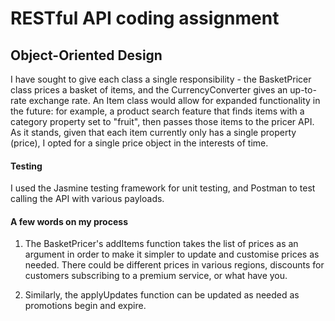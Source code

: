# RESTful API coding assignment

## Object-Oriented Design

I have sought to give each class a single responsibility - the BasketPricer class prices a basket of items, and the CurrencyConverter gives an up-to-rate exchange rate. An Item class would allow for expanded functionality in the future: for example, a product search feature that finds items with a category property set to "fruit", then passes those items to the pricer API. As it stands, given that each item currently only has a single property (price), I opted for a single price object in the interests of time.

#### Testing

I used the Jasmine testing framework for unit testing, and Postman to test calling the API with various payloads.

#### A few words on my process

1. The BasketPricer's addItems function takes the list of prices as an argument in order to make it simpler to update and customise prices as needed. There could be different prices in various regions, discounts for customers subscribing to a premium service, or what have you.

2. Similarly, the applyUpdates function can be updated as needed as promotions begin and expire. 
